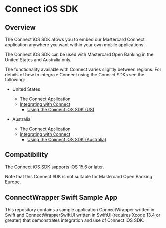 # Connect iOS SDK

## Overview

The Connect iOS SDK allows you to embed our Mastercard Connect application anywhere you want within your own mobile applications.

The Connect iOS SDK can be used with Mastercard Open Banking in the United States and Australia only.

The functionality available with Connect varies slightly between regions. For details of how to integrate Connect using the Connect SDKs see the following:

* United States
  * [The Connect Application](https://developer.mastercard.com/open-banking-us/documentation/connect/)
  * [Integrating with Connect](https://developer.mastercard.com/open-banking-us/documentation/connect/integrating/)
    * [Using the Connect iOS SDK (US)](https://developer.mastercard.com/open-banking-us/documentation/connect/integrating/ios/ios-sdk/)

* Australia
  * [The Connect Application](https://developer.mastercard.com/open-banking-au/documentation/connect/)
  * [Integrating with Connect](https://developer.mastercard.com/open-banking-au/documentation/connect/integrating-with-connect/)
    * [Using the Connect iOS SDK (Australia)](https://developer.mastercard.com/open-banking-au/documentation/connect/integrating-with-connect/ios-sdk/)

## Compatibility

The Connect iOS SDK supports iOS 15.6 or later.

Note that this Connect SDK is not suitable for Mastercard Open Banking Europe. 

## ConnectWrapper Swift Sample App

This repository contains a sample application ConnectWrapper written in Swift and ConnectWrapperSwiftUI written in SwiftUI (requires Xcode 13.4 or greater) that demonstrates integration and use of Connect iOS SDK.






